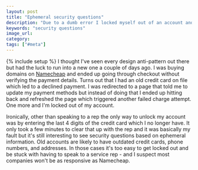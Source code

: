 ```yaml
---
layout: post
title: "Ephemeral security questions"
description: "Due to a dumb error I locked myself out of an account and the only way back in was by entering the last 4 digits of an old credit card."
keywords: "security questions"
image_url:
category:
tags: ["#meta"]
---
```

{% include setup %}
I thought I've seen every design anti-pattern out there but had the luck to run into a new one a couple of days ago. I was buying domains on <a href="http://neamcheap" target="_blank">Namecheap</a> and ended up going through checkout without verifying the payment details. Turns out that I had an old credit card on file which led to a declined payment. I was redirected to a page that told me to update my payment methods but instead of doing that I ended up hitting back and refreshed the page which triggered another failed charge attempt. One more and I'm locked out of my account.

Ironically, other than speaking to a rep the only way to unlock my account was by entering the last 4 digits of the credit card which I no longer have. It only took a few minutes to clear that up with the rep and it was basically my  fault but it's still interesting to see security questions based on ephemeral information. Old accounts are likely to have outdated credit cards, phone numbers, and addresses. In those cases it's too easy to get locked out and be stuck with having to speak to a service rep - and I suspect most companies won't be as responsive as Namecheap.